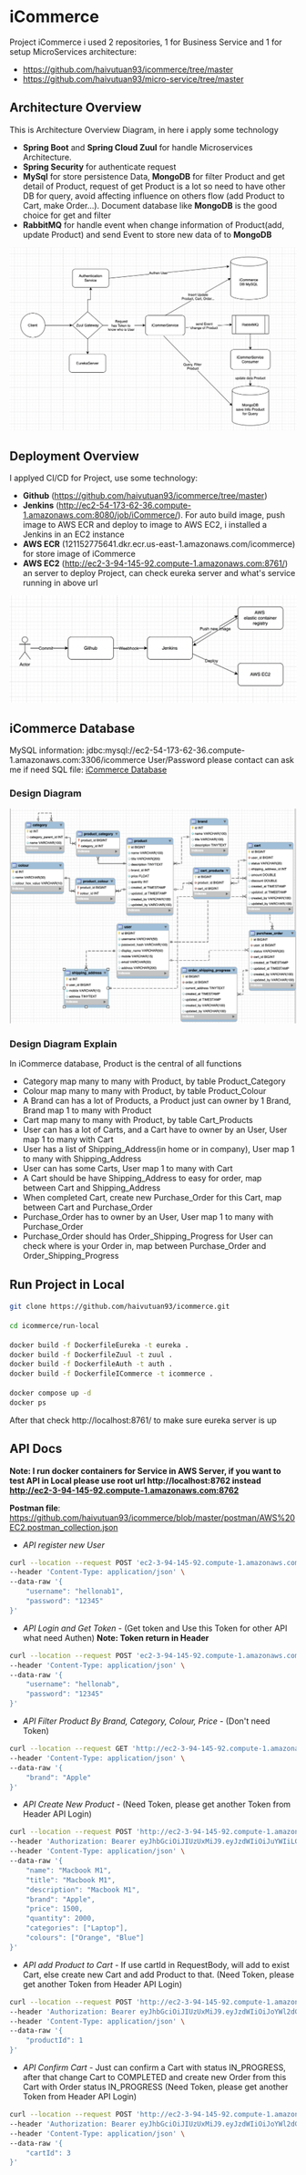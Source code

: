 # iCommerce
Project iCommerce i used 2 repositories, 1 for Business Service and 1 for setup MicroServices architecture:
* https://github.com/haivutuan93/icommerce/tree/master
* https://github.com/haivutuan93/micro-service/tree/master
## Architecture Overview
This is Architecture Overview Diagram, in here i apply some technology

* **Spring Boot** and **Spring Cloud Zuul** for handle Microservices Architecture.
* **Spring Security** for authenticate request
* **MySql** for store persistence Data, **MongoDB** for filter Product and get detail of Product, request of get Product is a lot so need to have other DB for query, avoid affecting influence on others flow (add Product to Cart, make Order...). Document database like **MongoDB** is the good choice for get and filter
* **RabbitMQ** for handle event when change information of Product(add, update Product) and send Event to store new data of to **MongoDB**

![database-icommerce](https://github.com/haivutuan93/icommerce/blob/master/src/main/resources/image/ArchitectDiagram.png?raw=true)

## Deployment Overview
I applyed CI/CD for Project, use some technology:
* **Github** (https://github.com/haivutuan93/icommerce/tree/master)
* **Jenkins** (http://ec2-54-173-62-36.compute-1.amazonaws.com:8080/job/iCommerce/). For auto build image, push image to AWS ECR and deploy to image to AWS EC2, i installed a Jenkins in an EC2 instance
* **AWS ECR** (121152775641.dkr.ecr.us-east-1.amazonaws.com/icommerce) for store image of iCommerce
* **AWS EC2** (http://ec2-3-94-145-92.compute-1.amazonaws.com:8761/) an server to deploy Project, can check eureka server and what's service running in above url

![deployment-icommerce](https://github.com/haivutuan93/icommerce/blob/master/src/main/resources/image/Deployment.png?raw=true)



## iCommerce Database
MySQL information: jdbc:mysql://ec2-54-173-62-36.compute-1.amazonaws.com:3306/icommerce
User/Password please contact can ask me if need
SQL file: [iCommerce Database](https://github.com/haivutuan93/icommerce/blob/main/src/main/resources/sql/summary.sql)
### Design Diagram

![database-icommerce](https://raw.githubusercontent.com/haivutuan93/icommerce/master/src/main/resources/image/DatabaseDesign.png)

### Design Diagram Explain
In iCommerce database, Product is the central of all functions
* Category map many to many with Product, by table Product_Category
* Colour map many to many with Product, by table Product_Colour
* A Brand can has a lot of Products, a Product just can owner by 1 Brand, Brand map 1 to many with Product
* Cart map many to many with Product, by table Cart_Products
* User can has a lot of Carts, and a Cart have to owner by an User, User map 1 to many with Cart
* User has a list of Shipping_Address(in home or in company), User map 1 to many with Shipping_Address
* User can has some Carts, User map 1 to many with Cart
* A Cart should be have Shipping_Address to easy for order, map between Cart and Shipping_Address
* When completed Cart, create new Purchase_Order for this Cart, map between Cart and Purchase_Order
* Purchase_Order has to owner by an User, User map 1 to many with Purchase_Order
* Purchase_Order should has Order_Shipping_Progress for User can check where is your Order in, map between Purchase_Order and Order_Shipping_Progress

## Run Project in Local
```sh
git clone https://github.com/haivutuan93/icommerce.git

cd icommerce/run-local

docker build -f DockerfileEureka -t eureka .
docker build -f DockerfileZuul -t zuul .
docker build -f DockerfileAuth -t auth .
docker build -f DockerfileICommerce -t icommerce .

docker compose up -d
docker ps
```
After that check http://localhost:8761/ to make sure eureka server is up

## API Docs
**Note: I run docker containers for Service in AWS Server, if you want to test API in Local please use root url http://localhost:8762 instead http://ec2-3-94-145-92.compute-1.amazonaws.com:8762**

**Postman file**: https://github.com/haivutuan93/icommerce/blob/master/postman/AWS%20EC2.postman_collection.json
* _API register new User_
```sh
curl --location --request POST 'ec2-3-94-145-92.compute-1.amazonaws.com:8762/auth/register' \
--header 'Content-Type: application/json' \
--data-raw '{
    "username": "hellonab1",
    "password": "12345"
}'
```
* _API Login and Get Token_ - (Get token and Use this Token for other API what need Authen)
  **Note: Token return in Header**
```sh
curl --location --request POST 'ec2-3-94-145-92.compute-1.amazonaws.com:8762/auth' \
--header 'Content-Type: application/json' \
--data-raw '{
    "username": "hellonab",
    "password": "12345"
}'
```
* _API Filter Product By Brand, Category, Colour, Price_ - (Don't need Token)
```sh
curl --location --request GET 'http://ec2-3-94-145-92.compute-1.amazonaws.com:8762/icommerce/product/filter' \
--header 'Content-Type: application/json' \
--data-raw '{
    "brand": "Apple"
}'
```
* _API Create New Product_ - (Need Token, please get another Token from Header API Login)
```sh
curl --location --request POST 'http://ec2-3-94-145-92.compute-1.amazonaws.com:8762/icommerce/product/add' \
--header 'Authorization: Bearer eyJhbGciOiJIUzUxMiJ9.eyJzdWIiOiJuYWIiLCJhdXRob3JpdGllcyI6WyJST0xFX1VTRVIiXSwiaWF0IjoxNjYzODA3MTQ2LCJleHAiOjE2NjM4NDMxNDZ9.ikYo-M94iFlHeCk7r1T70KewkLYDfvx0SusvVFn54hl7YZZErCY1oQa6RILiYUZ13G0MBg06VnOOQ_qQju3RnA' \
--header 'Content-Type: application/json' \
--data-raw '{
    "name": "Macbook M1",
    "title": "Macbook M1",
    "description": "Macbook M1",
    "brand": "Apple",
    "price": 1500,
    "quantity": 2000,
    "categories": ["Laptop"],
    "colours": ["Orange", "Blue"]
}'
```
* _API add Product to Cart_ - If use cartId in RequestBody, will add to exist Cart, else create new Cart and add Product to that. (Need Token, please get another Token from Header API Login)
```sh
curl --location --request POST 'http://ec2-3-94-145-92.compute-1.amazonaws.com:8762/icommerce/cart/add-product' \
--header 'Authorization: Bearer eyJhbGciOiJIUzUxMiJ9.eyJzdWIiOiJoYWl2dCIsImF1dGhvcml0aWVzIjpbIlJPTEVfVVNFUiJdLCJpYXQiOjE2NjM4Mjg2NTksImV4cCI6MTY2Mzg2NDY1OX0.A7mQevaeOaq_tSuM5JgysvD0QAkM2Oa_stEFycG8V4EMW523ZjljfahEUNzS7vZB3t6h_Sjpmjs39T2IdO4pWw' \
--header 'Content-Type: application/json' \
--data-raw '{
    "productId": 1
}'
```
* _API Confirm Cart_ - Just can confirm a Cart with status IN_PROGRESS, after that change Cart to COMPLETED and create new Order from this Cart with Order status IN_PROGRESS (Need Token, please get another Token from Header API Login)
```sh
curl --location --request POST 'http://ec2-3-94-145-92.compute-1.amazonaws.com:8762/icommerce/cart/confirm' \
--header 'Authorization: Bearer eyJhbGciOiJIUzUxMiJ9.eyJzdWIiOiJoYWl2dCIsImF1dGhvcml0aWVzIjpbIlJPTEVfVVNFUiJdLCJpYXQiOjE2NjM4Mjg2NTksImV4cCI6MTY2Mzg2NDY1OX0.A7mQevaeOaq_tSuM5JgysvD0QAkM2Oa_stEFycG8V4EMW523ZjljfahEUNzS7vZB3t6h_Sjpmjs39T2IdO4pWw' \
--header 'Content-Type: application/json' \
--data-raw '{
    "cartId": 3
}'
```

